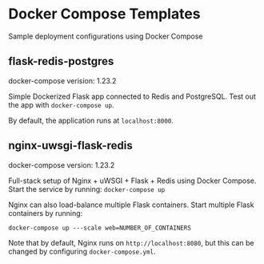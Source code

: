 # Docker Compose Templates

Sample deployment configurations using Docker Compose

## flask-redis-postgres

docker-compose verision: 1.23.2

Simple Dockerized Flask app connected to Redis and PostgreSQL. Test out the app with `docker-compose up`.

By default, the application runs at `localhost:8000`.

## nginx-uwsgi-flask-redis

docker-compose version: 1.23.2

Full-stack setup of Nginx + uWSGI + Flask + Redis using Docker Compose. Start the service by running: `docker-compose up`

Nginx can also load-balance multiple Flask containers. Start multiple Flask containers by running:

`docker-compose up ---scale web=NUMBER_OF_CONTAINERS`

Note that by default, Nginx runs on `http://localhost:8080`, but this can be changed by configuring `docker-compose.yml`.
